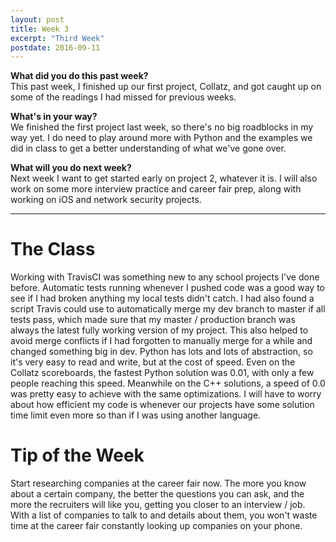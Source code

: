 ```yaml
---
layout: post
title: Week 3
excerpt: "Third Week"
postdate: 2016-09-11
---
```


**What did you do this past week?**  
This past week, I finished up our first project, Collatz, and got caught up on some of the readings I had missed for previous weeks.

**What's in your way?**  
We finished the first project last week, so there's no big roadblocks in my way yet. I do need to play around more with Python and the examples we did in class to get a better understanding of what we've gone over.


**What will you do next week?**  
Next week I want to get started early on project 2, whatever it is. I will also work on some more interview practice and career fair prep, along with working on iOS and network security projects.
***

# The Class
Working with TravisCI was something new to any school projects I've done before. Automatic tests running whenever I pushed code was a good way to see if I had broken anything my local tests didn't catch. I had also found a script Travis could use to automatically merge my dev branch to master if all tests pass, which made sure that my master / production branch was always the latest fully working version of my project. This also helped to avoid merge conflicts if I had forgotten to manually merge for a while and changed something big in dev. 
Python has lots and lots of abstraction, so it's very easy to read and write, but at the cost of speed. Even on the Collatz scoreboards, the fastest Python solution was 0.01, with only a few people reaching this speed. Meanwhile on the C++ solutions, a speed of 0.0 was pretty easy to achieve with the same optimizations. I will have to worry about how efficient my code is whenever our projects have some solution time limit even more so than if I was using another language.


# Tip of the Week
Start researching companies at the career fair now. The more you know about a certain company, the better the questions you can ask, and the more the recruiters will like you, getting you closer to an interview / job. With a list of companies to talk to and details about them, you won't waste time at the career fair constantly looking up companies on your phone.

